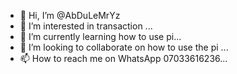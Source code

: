 - 👋 Hi, I’m @AbDuLeMrYz
- 👀 I’m interested in transaction ...
- 🌱 I’m currently learning how to use pi...
- 💞️ I’m looking to collaborate on how to use the pi ...
- 📫 How to reach me on WhatsApp 07033616236...

<!---
AbDuLeMrYz/AbDuLeMrYz is a ✨ special ✨ repository because its `README.md` (this file) appears on your GitHub profile.
You can click the Preview link to take a look at your changes.
--->
